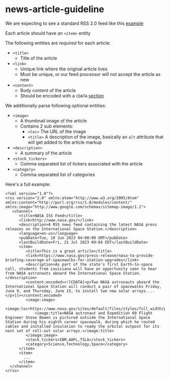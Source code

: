 # news-article-guideline

We are expecting to see a standard RSS 2.0 feed like this [example](https://www.rssboard.org/files/sample-rss-2.xml)

Each article should have an `<item>` entity

The following entities are _required_ for each article:

- `<title>`
  - Title of the article
- `<link>`
  - Unique link where the original article lives
  - Must be unique, or our feed processor will not accept the article as new
- `<content>`
  - Body content of the article
  - Should be encoded with a `CDATA` [section](https://www.w3.org/TR/REC-xml/#sec-cdata-sect)

We additionally parse following optional entities:

- `<image>`
  - A thumbnail image of the article
  - Contains 2 sub elements:
    - `<loc>` The URL of the image
    - `<title>` A description of the image, basically an `alt` attribute that will get added to the article markup 
- `<description>`
  - A summary of the article
- `<stock_tickers>`
  - Comma separated list of tickers associated with the article
- `<category>`
  - Comma separated list of categories

Here's a full example:

```
<?xml version="1.0"?>    
<rss version="2.0" xmlns:atom="http://www.w3.org/2005/Atom" xmlns:content="http://purl.org/rss/1.0/modules/content/" xmlns:image="http://www.google.com/schemas/sitemap-image/1.1">    
   <channel>    
      <title>NASA ISS Feed</title>    
      <link>http://www.nasa.gov/</link>    
      <description>A RSS news feed containing the latest NASA press releases on the International Space Station.</description>    
      <language>en-us</language>    
      <pubDate>Tue, 10 Jun 2023 04:00:00 GMT</pubDate>    
      <lastBuildDate>Fri, 21 Jul 2023 09:04 EDT</lastBuildDate>    
      <item>                                                       
         <title>This is a great article</title>    
         <link>https://www.nasa.gov/press-release/nasa-to-provide-briefing-coverage-of-spacewalks-for-station-upgrades</link>    
         <description>As part of the state's first Earth-to-space call, students from Louisiana will have an opportunity soon to hear from NASA astronauts aboard the International Space Station.</description>
         <content:encoded><![CDATA[<p>Two NASA astronauts aboard the International Space Station will conduct a pair of spacewalks Friday, June 9, and Thursday, June 15, to install two new solar arrays....</p>]]></content:encoded>
         <image:image>    
             <image:loc>https://www.nasa.gov/sites/default/files/styles/full_width/public/thumbnails/image/iss069e005732orig.jpeg</image:loc>    
             <image:title>NASA astronaut and Expedition 69 Flight Engineer Steve Bowen is pictured outside the International Space Station during his eighth career spacewalk, during which he routed cables and installed insulation to ready the orbital outpost for its next set of roll-out solar arrays.</image:title>
         </image:image>    
         <stock_tickers>IBM,AAPL,TSLA</stock_tickers>    
         <category>Science,Technology,Space</category>    
      </item>
      <item>
        ...  
      </item>
  </channel>    
</rss>
```
